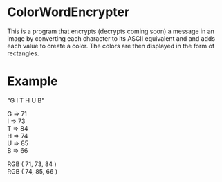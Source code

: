 # ColorWordEncrypter

This is a program that encrypts (decrypts coming soon) a message in an image by converting each character to its ASCII equivalent and and adds each value to create a color. The colors are then displayed in the form of rectangles.

# Example

"G I T H U B"

G => 71     <br>
I => 73     <br>
T => 84     <br>
H => 74     <br>
U => 85     <br>
B => 66<br>

RGB ( 71, 73, 84 )  <br>    RGB ( 74, 85, 66 )
